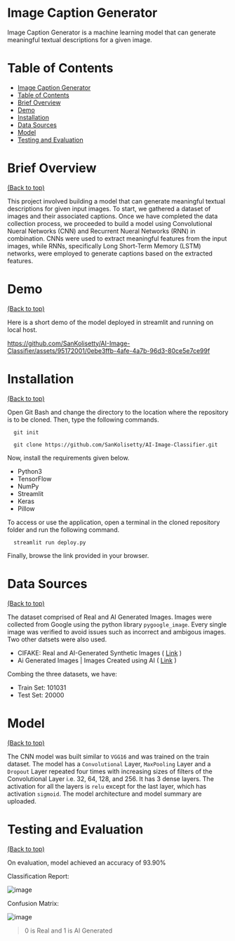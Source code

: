 # Image Caption Generator

Image Caption Generator is a machine learning model that can generate meaningful textual descriptions for a given image.

# Table of Contents

- [Image Caption Generator](#ai-image-classifier)
- [Table of Contents](#table-of-contents)
- [Brief Overview](#brief-overview)
- [Demo](#demo)
- [Installation](#installation)
- [Data Sources](#data-sources)
- [Model](#model)
- [Testing and Evaluation](#testing-and-evaluation)

# Brief Overview
[(Back to top)](#table-of-contents)

This project involved building a model that can generate meaningful textual descriptions for given input images. To start, we gathered a dataset of images and their associated captions. Once we have completed the data collection process, we proceeded to build a model using Convolutional Nueral Networks (CNN) and Recurrent Nueral Networks (RNN) in combination. CNNs were used to extract meaningful features from the input images, while RNNs, specifically Long Short-Term Memory (LSTM) networks, were employed to generate captions based on the extracted features.

# Demo
[(Back to top)](#table-of-contents)

Here is a short demo of the model deployed in streamlit and running on local host.

https://github.com/SanKolisetty/AI-Image-Classifier/assets/95172001/0ebe3ffb-4afe-4a7b-96d3-80ce5e7ce99f

# Installation
[(Back to top)](#table-of-contents)

Open Git Bash and change the directory to the location where the repository is to be cloned. Then, type the following commands.

```shell
  git init
```
```shell
  git clone https://github.com/SanKolisetty/AI-Image-Classifier.git
```
Now, install the requirements given below.

- Python3 
- TensorFlow 
- NumPy
- Streamlit
- Keras
- Pillow

To access or use the application, open a terminal in the cloned repository folder and run the following command.

```shell
  streamlit run deploy.py
```
Finally, browse the link provided in your browser.

# Data Sources
[(Back to top)](#table-of-contents)

The dataset comprised of Real and AI Generated Images. Images were collected from Google using the python library `pygoogle_image`. Every single image was verified to avoid issues such as incorrect and ambigous images. Two other datsets were also used.

- CIFAKE: Real and AI-Generated Synthetic Images ( [Link](https://www.kaggle.com/datasets/birdy654/cifake-real-and-ai-generated-synthetic-images) )
- Ai Generated Images | Images Created using AI ( [Link](https://www.kaggle.com/datasets/anasmahmood000/ai-generated-images) )

Combing the three datasets, we have:

- Train Set: 101031
- Test Set: 20000

# Model
[(Back to top)](#table-of-contents)

The CNN model was built similar to `VGG16` and was trained on the train dataset. The model has a `Convolutional` Layer, `MaxPooling` Layer and a `Dropout` Layer repeated four times with increasing sizes of filters of the Convolutional Layer i.e. 32, 64, 128, and 256. It has 3 dense layers. The activation for all the layers is `relu` except for the last layer, which has activation `sigmoid`. The model architecture and model summary are uploaded.

# Testing and Evaluation
[(Back to top)](#table-of-contents)

On evaluation, model achieved an accuracy of 93.90% 

Classification Report:

![image](https://github.com/SanKolisetty/AI-Image-Classifier/assets/95172001/e3e898a4-e43a-43fe-9f32-4e3d3aad2329)

Confusion Matrix:

![image](https://github.com/SanKolisetty/AI-Image-Classifier/assets/95172001/846b99e3-7dc7-4fcb-980c-890d380eae3b)

> 0 is Real and 1 is AI Generated

